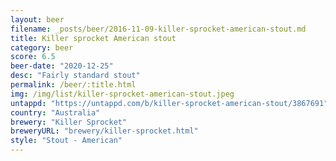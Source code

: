 ```yaml
---
layout: beer
filename: _posts/beer/2016-11-09-killer-sprocket-american-stout.md
title: Killer sprocket American stout
category: beer
score: 6.5
beer-date: "2020-12-25"
desc: "Fairly standard stout"
permalink: /beer/:title.html
img: /img/list/killer-sprocket-american-stout.jpeg
untappd: "https://untappd.com/b/killer-sprocket-american-stout/3867691"
country: "Australia"
brewery: "Killer Sprocket"
breweryURL: "brewery/killer-sprocket.html"
style: "Stout - American"
---
```

